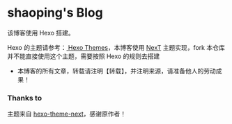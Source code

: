 # shaoping's Blog

该博客使用 Hexo 搭建。

Hexo 的主题请参考：[ Hexo Themes](https://hexo.io/themes/)，本博客使用 [NexT](https://theme-next.iissnan.com/theme-settings.html) 主题实现，fork 本仓库并不能直接使用这个主题，需要按照 Hexo 的规则去搭建

- 本博客的所有文章，转载请注明【转载】，并注明来源，请准备他人的劳动成果！

### Thanks to

主题来自 [hexo-theme-next](https://github.com/iissnan/hexo-theme-next)，感谢原作者！
